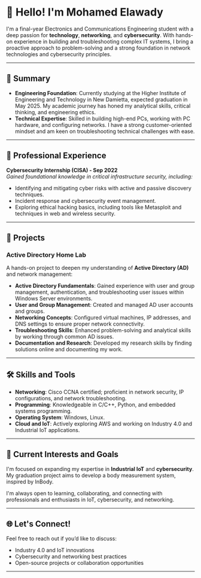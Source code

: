 
# 👋 Hello! I'm Mohamed Elawady

I'm a final-year Electronics and Communications Engineering student with a deep passion for **technology**, **networking**, and **cybersecurity**. With hands-on experience in building and troubleshooting complex IT systems, I bring a proactive approach to problem-solving and a strong foundation in network technologies and cybersecurity principles.

---

## 📝 Summary
- **Engineering Foundation**: Currently studying at the Higher Institute of Engineering and Technology in New Damietta, expected graduation in May 2025. My academic journey has honed my analytical skills, critical thinking, and engineering ethics.
- **Technical Expertise**: Skilled in building high-end PCs, working with PC hardware, and configuring networks. I have a strong customer-oriented mindset and am keen on troubleshooting technical challenges with ease.

---

## 🔐 Professional Experience

**Cybersecurity Internship (CISA) - Sep 2022**  
*Gained foundational knowledge in critical infrastructure security, including:*
- Identifying and mitigating cyber risks with active and passive discovery techniques.
- Incident response and cybersecurity event management.
- Exploring ethical hacking basics, including tools like Metasploit and techniques in web and wireless security.

---

## 📂 Projects

### Active Directory Home Lab
A hands-on project to deepen my understanding of **Active Directory (AD)** and network management:
- **Active Directory Fundamentals**: Gained experience with user and group management, authentication, and troubleshooting user issues within Windows Server environments.
- **User and Group Management**: Created and managed AD user accounts and groups.
- **Networking Concepts**: Configured virtual machines, IP addresses, and DNS settings to ensure proper network connectivity.
- **Troubleshooting Skills**: Enhanced problem-solving and analytical skills by working through common AD issues.
- **Documentation and Research**: Developed my research skills by finding solutions online and documenting my work.

---

## 🛠️ Skills and Tools
- **Networking**: Cisco CCNA certified; proficient in network security, IP configurations, and network troubleshooting.
- **Programming**: Knowledgeable in C/C++, Python, and embedded systems programming.
- **Operating System**: Windows, Linux.
- **Cloud and IoT**: Actively exploring AWS and working on Industry 4.0 and Industrial IoT applications.

---

## 🚀 Current Interests and Goals
I'm focused on expanding my expertise in **Industrial IoT** and **cybersecurity**. My graduation project aims to develop a body measurement system, inspired by InBody.


I'm always open to learning, collaborating, and connecting with professionals and enthusiasts in IoT, cybersecurity, and networking.

---

## 🌐 Let's Connect!
Feel free to reach out if you’d like to discuss:
- Industry 4.0 and IoT innovations
- Cybersecurity and networking best practices
- Open-source projects or collaboration opportunities

---

